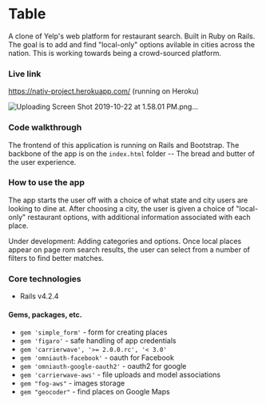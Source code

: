 # Table
A clone of Yelp's web platform for restaurant search. Built in Ruby on Rails. The goal is to add and find "local-only" options avilable in cities across the nation. This is working towards being a crowd-sourced platform.

### Live link

https://nativ-project.herokuapp.com/ (running on Heroku)

![Uploading Screen Shot 2019-10-22 at 1.58.01 PM.png…](https://user-images.githubusercontent.com/50840199/67320631-18555380-f4d4-11e9-8952-5d0ecf3eb8b5.png)

### Code walkthrough
The frontend of this application is running on Rails and Bootstrap. The backbone of the app is on the ```index.html``` folder -- The bread and butter of the user experience.

### How to use the app
The app starts the user off with a choice of what state and city users are looking to dine at. After choosing a city, the user is given a choice of "local-only" restaurant options, with additional information associated with each place.

Under development: Adding categories and options. Once local places appear on page rom search results, the user can select from a number of filters to find better matches.

### Core technologies
- Rails v4.2.4

#### Gems, packages, etc.
- ```gem 'simple_form'``` - form for creating places
- ```gem 'figaro'``` - safe handling of app credentials
- ```gem 'carrierwave', '>= 2.0.0.rc', '< 3.0'```
- ```gem 'omniauth-facebook'``` - oauth for Facebook
- ```gem 'omniauth-google-oauth2'``` - oauth2 for google
- ```gem 'carrierwave-aws'``` - file uploads and model associations
- ```gem "fog-aws"``` - images storage
- ```gem "geocoder"``` - find places on Google Maps
